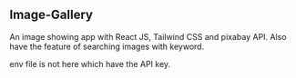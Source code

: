 ## Image-Gallery
An image showing app with React JS, Tailwind CSS and pixabay API.
Also have the feature of searching images with keyword.
 
env file is not here which have the API key.
